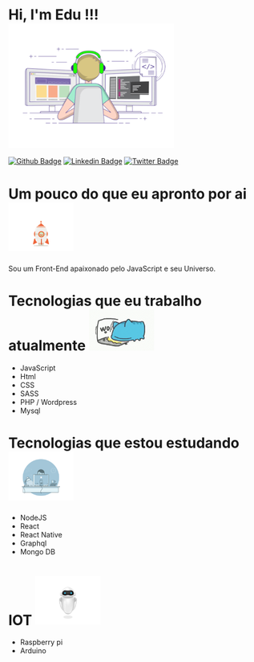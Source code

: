 <h1 style=""> 
 <span>Hi, I'm Edu !!!</span>
 <img src="https://raw.githubusercontent.com/eduardonk9999/eduardonk9999/master/assets/coding-freak.gif" style="max-width:100%;vertical-align: middle;" width="330" height=""> 
</h1>


[![Github Badge](https://img.shields.io/badge/-Github-000?style=flat-square&logo=Github&logoColor=white&link=https://github.com/eduardonk9999)](https://github.com/eduardonk9999)
[![Linkedin Badge](https://img.shields.io/badge/-LinkedIn-blue?style=flat-square&logo=Linkedin&logoColor=white&link=https://www.linkedin.com/in/eduardo-silva-537963160/)](https://www.linkedin.com/in/eduardo-silva-537963160/)
[![Twitter Badge](https://img.shields.io/badge/-Twitter-1ca0f1?style=flat-square&labelColor=1ca0f1&logo=twitter&logoColor=white&link=https://twitter.com/eduardo07js)](https://twitter.com/eduardo07js)


# Um pouco do que eu apronto por ai <img src="https://raw.githubusercontent.com/eduardonk9999/eduardonk9999/master/assets/rocket.gif" style="max-width:100%;" width="130"> 
<p>Sou um Front-End apaixonado pelo JavaScript e seu Universo.<p>



# Tecnologias que eu trabalho atualmente <img src="https://raw.githubusercontent.com/eduardonk9999/eduardonk9999/master/assets/catwork.gif" style="max-width:100%;" width="130"> 
- JavaScript
- Html
- CSS
- SASS
- PHP / Wordpress
- Mysql

# Tecnologias que estou estudando <img src="https://raw.githubusercontent.com/eduardonk9999/eduardonk9999/master/assets/estudando.gif" style="max-width:100%;" width="130"> 
- NodeJS
- React
- React Native
- Graphql
- Mongo DB



# IOT  <img src="https://raw.githubusercontent.com/eduardonk9999/eduardonk9999/master/assets/robo.gif" style="max-width:100%;" width="130"> 
- Raspberry pi
- Arduino
